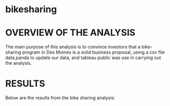 # bikesharing

# OVERVIEW OF THE ANALYSIS

The main purpose of this analysis is to convince investors that a bike-sharing program in Des Moines is a solid business proposal, using a csv file data,panda to update our data, and tableau public was use in carrying out the analysis.

# RESULTS
  Below are the results from the bike sharing analysis:
  
## 
